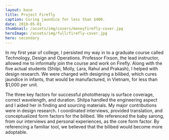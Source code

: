 ```yaml
---
layout: base
title: Project Firefly
caption: Curing jaundice for less than $400.
date: 2010-05-01
thumbnail: /assets/img/covers/moneyfirefly-cover.jpg
heroImage: /assets/img/full/firefly-cover.jpg
hero: secondary
---
```


In my first year of college, I persisted my way in to a graduate course called Technology, Design and Operations. Professor Fixson, the lead instructor, allowed me to informally join the course and work on Firefly. Along with the five actual students (Shilpi, Molly, Lara, Rahul and Prakash), I helped with design research. We were charged with designing a bilibed, which cures jaundice in infants, that would be manufactured, in Vietnam, for less than $1,000 per unit.

The three key factors for successful phototherapy is surface coverage, correct wavelength, and duration. Shilpa handled the engineering aspect and I aided her in finding and sourcing materials. My major contributions were in design research. I coordinated interviews, provided translation, and conceptualized form factors for the bilibed. We referenced the baby sarong, from our interviews and personal experiences, as the core form factor. By referencing a familiar tool, we believed that the bilibed would become more adoptable.
